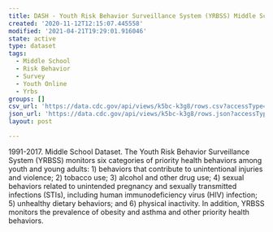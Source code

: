 ```yaml
---
title: DASH - Youth Risk Behavior Surveillance System (YRBSS) Middle School
created: '2020-11-12T12:15:07.445558'
modified: '2021-04-21T19:29:01.916046'
state: active
type: dataset
tags:
  - Middle School
  - Risk Behavior
  - Survey
  - Youth Online
  - Yrbs
groups: []
csv_url: 'https://data.cdc.gov/api/views/k5bc-k3g8/rows.csv?accessType=DOWNLOAD'
json_url: 'https://data.cdc.gov/api/views/k5bc-k3g8/rows.json?accessType=DOWNLOAD'
layout: post

---
```

1991-2017. Middle School Dataset. The Youth Risk Behavior Surveillance System (YRBSS) monitors six categories of priority health behaviors 
among youth and young adults: 1) behaviors that contribute to unintentional injuries and violence; 2) tobacco use; 3) alcohol and 
other drug use; 4) sexual behaviors related to unintended pregnancy and sexually transmitted infections (STIs), including human 
immunodeficiency virus (HIV) infection; 5) unhealthy dietary behaviors; and 6) physical inactivity. In addition, YRBSS monitors 
the prevalence of obesity and asthma and other priority health behaviors.
